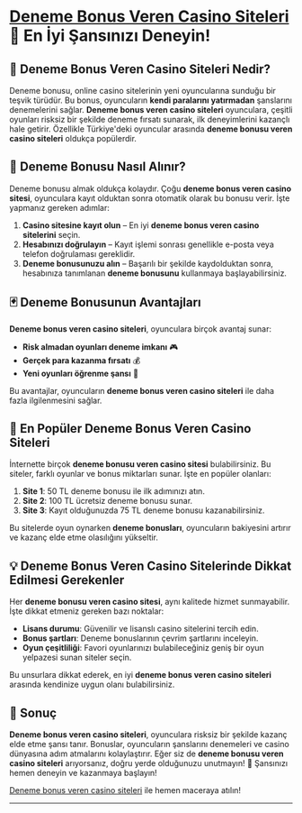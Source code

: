 # [Deneme Bonus Veren Casino Siteleri](https://casinotr.link/gWCRZ4) 🎰 En İyi Şansınızı Deneyin!

## 🎲 Deneme Bonus Veren Casino Siteleri Nedir?

Deneme bonusu, online casino sitelerinin yeni oyuncularına sunduğu bir teşvik türüdür. Bu bonus, oyuncuların **kendi paralarını yatırmadan** şanslarını denemelerini sağlar. **Deneme bonus veren casino siteleri** oyunculara, çeşitli oyunları risksiz bir şekilde deneme fırsatı sunarak, ilk deneyimlerini kazançlı hale getirir. Özellikle Türkiye'deki oyuncular arasında **deneme bonusu veren casino siteleri** oldukça popülerdir. 

## 🎁 Deneme Bonusu Nasıl Alınır?

Deneme bonusu almak oldukça kolaydır. Çoğu **deneme bonus veren casino sitesi**, oyunculara kayıt olduktan sonra otomatik olarak bu bonusu verir. İşte yapmanız gereken adımlar:

1. **Casino sitesine kayıt olun** – En iyi **deneme bonus veren casino sitelerini** seçin.
2. **Hesabınızı doğrulayın** – Kayıt işlemi sonrası genellikle e-posta veya telefon doğrulaması gereklidir.
3. **Deneme bonusunuzu alın** – Başarılı bir şekilde kaydolduktan sonra, hesabınıza tanımlanan **deneme bonusunu** kullanmaya başlayabilirsiniz.

## 🃏 Deneme Bonusunun Avantajları

**Deneme bonus veren casino siteleri**, oyunculara birçok avantaj sunar:

- **Risk almadan oyunları deneme imkanı** 🎮
- **Gerçek para kazanma fırsatı** 💰
- **Yeni oyunları öğrenme şansı** 🧠

Bu avantajlar, oyuncuların **deneme bonus veren casino siteleri** ile daha fazla ilgilenmesini sağlar.

## 🎰 En Popüler Deneme Bonus Veren Casino Siteleri

İnternette birçok **deneme bonusu veren casino sitesi** bulabilirsiniz. Bu siteler, farklı oyunlar ve bonus miktarları sunar. İşte en popüler olanları:

1. **Site 1**: 50 TL deneme bonusu ile ilk adımınızı atın.
2. **Site 2**: 100 TL ücretsiz deneme bonusu sunar.
3. **Site 3**: Kayıt olduğunuzda 75 TL deneme bonusu kazanabilirsiniz.

Bu sitelerde oyun oynarken **deneme bonusları**, oyuncuların bakiyesini artırır ve kazanç elde etme olasılığını yükseltir.

## 💡 Deneme Bonus Veren Casino Sitelerinde Dikkat Edilmesi Gerekenler

Her **deneme bonusu veren casino sitesi**, aynı kalitede hizmet sunmayabilir. İşte dikkat etmeniz gereken bazı noktalar:

- **Lisans durumu**: Güvenilir ve lisanslı casino sitelerini tercih edin.
- **Bonus şartları**: Deneme bonuslarının çevrim şartlarını inceleyin.
- **Oyun çeşitliliği**: Favori oyunlarınızı bulabileceğiniz geniş bir oyun yelpazesi sunan siteler seçin.

Bu unsurlara dikkat ederek, en iyi **deneme bonus veren casino siteleri** arasında kendinize uygun olanı bulabilirsiniz.

## 🎯 Sonuç

**Deneme bonus veren casino siteleri**, oyunculara risksiz bir şekilde kazanç elde etme şansı tanır. Bonuslar, oyuncuların şanslarını denemeleri ve casino dünyasına adım atmalarını kolaylaştırır. Eğer siz de **deneme bonusu veren casino siteleri** arıyorsanız, doğru yerde olduğunuzu unutmayın! 🎰 Şansınızı hemen deneyin ve kazanmaya başlayın!

[Deneme bonus veren casino siteleri](https://casinotr.link/gWCRZ4) ile hemen maceraya atılın!

---

